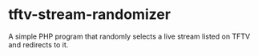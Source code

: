 tftv-stream-randomizer
======================

A simple PHP program that randomly selects a live stream listed on TFTV and redirects to it.

